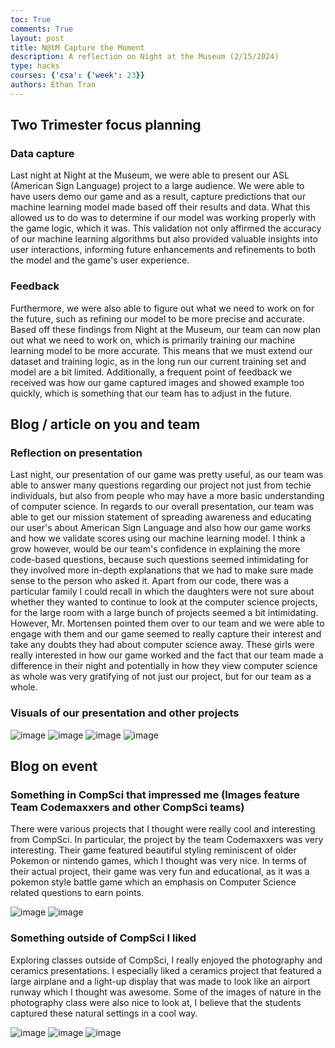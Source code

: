 ```yaml
---
toc: True
comments: True
layout: post
title: N@tM Capture the Moment
description: A reflection on Night at the Museum (2/15/2024)
type: hacks
courses: {'csa': {'week': 23}}
authors: Ethan Tran
---
```


## Two Trimester focus planning

### Data capture

Last night at Night at the Museum, we were able to present our ASL (American Sign Language) project to a large audience. We were able to have users demo our game and as a result, capture predictions that our machine learning model made based off their results and data. What this allowed us to do was to determine if our model was working properly with the game logic, which it was. This validation not only affirmed the accuracy of our machine learning algorithms but also provided valuable insights into user interactions, informing future enhancements and refinements to both the model and the game's user experience.

### Feedback 

Furthermore, we were also able to figure out what we need to work on for the future, such as refining our model to be more precise and accurate. Based off these findings from Night at the Museum, our team can now plan out what we need to work on, which is primarily training our machine learning model to be more accurate. This means that we must extend our dataset and training logic, as in the long run our current training set and model are a bit limited. Additionally, a frequent point of feedback we received was how our game captured images and showed example too quickly, which is something that our team has to adjust in the future.


## Blog / article on you and team

### Reflection on presentation

Last night, our presentation of our game was pretty useful, as our team was able to answer many questions regarding our project not just from techie individuals, but also from people who may have a more basic understanding of computer science. In regards to our overall presentation, our team was able to get our mission statement of spreading awareness and educating our user's about American Sign Language and also how our game works and how we validate scores using our machine learning model. I think a grow however, would be our team's confidence in explaining the more code-based questions, because such questions seemed intimidating for they involved more in-depth explanations that we had to make sure made sense to the person who asked it. Apart from our code, there was a particular family I could recall in which the daughters were not sure about whether they wanted to continue to look at the computer science projects, for the large room with a large bunch of projects seemed a bit intimidating. However, Mr. Mortensen pointed them over to our team and we were able to engage with them and our game seemed to really capture their interest and take any doubts they had about computer science away. These girls were really interested in how our game worked and the fact that our team made a difference in their night and potentially in how they view computer science as whole was very gratifying of not just our project, but for our team as a whole.

### Visuals of our presentation and other projects

![image](https://github.com/realethantran/ethanBlog/assets/109186517/d3397bb9-94dd-4fb3-8a69-4f26bd54dcd1)
![image](https://github.com/realethantran/ethanBlog/assets/109186517/d8b4af1d-156b-4578-9c2d-6609b61b668a)
![image](https://github.com/realethantran/ethanBlog/assets/109186517/d4206218-fe11-461c-aa46-382cc37983a2)
![image](https://github.com/realethantran/ethanBlog/assets/109186517/1b3e02a6-7096-433e-866f-3203d3579c2c)



## Blog on event

### Something in CompSci that impressed me (Images feature Team Codemaxxers and other CompSci teams)

There were various projects that I thought were really cool and interesting from CompSci. In particular, the project by the team Codemaxxers was very interesting. Their game featured beautiful styling reminiscent of older Pokemon or nintendo games, which I thought was very nice. In terms of their actual project, their game was very fun and educational, as it was a pokemon style battle game which an emphasis on Computer Science related questions to earn points.

![image](https://github.com/realethantran/ethanBlog/assets/109186517/cc4576a6-33b3-4bfd-bd57-45ff4c4c72be)
![image](https://github.com/realethantran/ethanBlog/assets/109186517/453452bb-952f-40ef-bafe-ecdbc76d2299)

### Something outside of CompSci I liked

Exploring classes outside of CompSci, I really enjoyed the photography and ceramics presentations. I especially liked a ceramics project that featured a large airplane and a light-up display that was made to look like an airport runway which I thought was awesome. Some of the images of nature in the photography class were also nice to look at, I believe that the students captured these natural settings in a cool way.

![image](https://github.com/realethantran/ethanBlog/assets/109186517/3d61b776-3e3f-43d6-a194-d5f5cf3f5587)
![image](https://github.com/realethantran/ethanBlog/assets/109186517/b197851d-2185-48ce-b32e-a39e2c013d94)
![image](https://github.com/realethantran/ethanBlog/assets/109186517/86a684a5-24fa-480f-8703-81e3fa1f5568)
